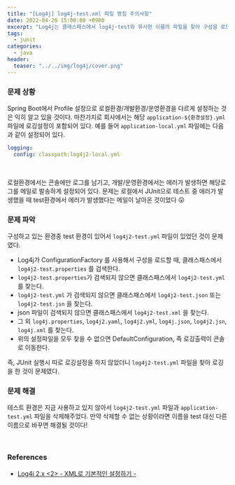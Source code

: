 ```yaml
---
title: "[Log4j] log4j-test.xml 파일 명칭 주의사항"
date: 2022-04-26 15:00:00 +0900
excerpt: "Log4j는 클래스패스에서 log4j-test와 유사한 이름의 파일을 찾아 구성을 로드하기 때문에 환경에 따라 log4j 파일 설정시 이름에 주의가 필요하다."
tags:
  - junit
categories:
  - java
header:
  teaser: "../../img/log4j/cover.png"
---
```


### 문제 상황

Spring Boot에서 Profile 설정으로 로컬환경/개발환경/운영환경을 다르게 설정하는 것은 익히 알고 있을 것이다. 마찬가지로 회사에서는 해당 `application-${환경설정}.yml` 파일에 로깅설정이 포함되어 있다. 예를 들어 `application-local.yml` 파일에는 다음과 같이 설정되어 있다.

```yaml
logging:
  config: classpath:log4j2-local.yml
```

<br/>

로컬환경에서는 콘솔에만 로그를 남기고, 개발/운영환경에서는 에러가 발생하면 해당로그를 메일로 발송하게 설정되어 있다. 문제는 로컬에서 JUnit으로 테스트 중 에러가 발생했을 때 test환경에서 에러가 발생했다는 메일이 날아온 것이었다 😲



### 문제 파악

구성하고 있는 환경중 test 환경이 있어서 `log4j2-test.yml` 파일이 있었던 것이 문제였다.

- Log4j가 ConfigurationFactory 를 사용해서 구성을 로드할 때, 클래스패스에서 ` log4j2-test.properties` 를 검색한다.
- `log4j2-test.properties`가 검색되지 않으면 클래스패스에서 `log4j2-test.yml` 를 찾는다.
-  `log4j2-test.yml` 가 검색되지 않으면 클래스패스에서 `log4j2-test.json` 또는 `log4j2-test.jsn` 을 찾는다.
-  json 파일이 검색되지 않으면 클래스패스에서 `log4j2-test.xml` 을 찾는다.
- 그 외 `log4j.properties`, `log4j2.yaml`, `log4j2.yml`, `log4j.json`, `log4j2.jsn`, `log4j.xml` 를 찾는다.
- 위의 설정파일을 모두 찾을 수 없으면 DefaultConfiguration, 즉 로깅출력이 콘솔로 이동한다.



즉, JUnit 실행시 따로 로깅설정을 하지 않았더니 `log4j2-test.yml` 파일을 찾아 로깅을 한 것이 문제였다.



### 문제 해결

테스트 환경은 지금 사용하고 있지 않아서 `log4j2-test.yml` 파일과 `application-test.yml` 파일을 삭제해주었다. 만약 삭제할 수 없는 상황이라면 이름을 test 대신 다른 이름으로 바꾸면 해결될 것이다! 



<br/>

### References


- [Log4j 2.x <2> - XML로 기본적인 설정하기 -](https://jononeworld.tistory.com/17)

